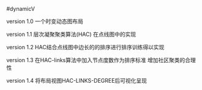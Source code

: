 #dynamicV

version 1.0 一个时变动态图布局

version 1.1  层次凝聚聚类算法(HAC) 在点线图中的实现

version 1.2  HAC结合点线图中边长的的排序进行排序训练得以实现

version 1.3  在HAC-links算法中加入节点度数作为排序标准 增加社区聚类的合理性

version 1.4  将布局视图HAC-LINKS-DEGREE后可视化呈现
